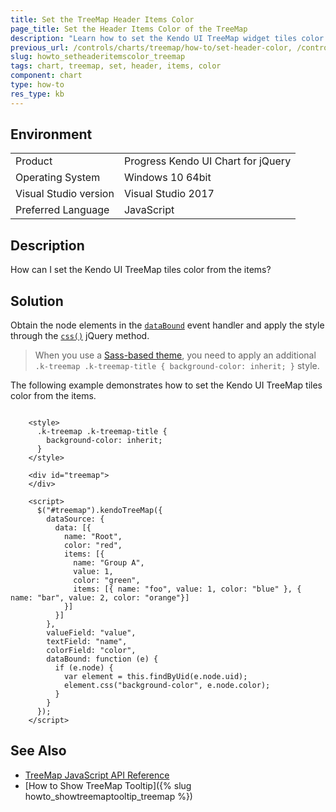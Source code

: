 ```yaml
---
title: Set the TreeMap Header Items Color
page_title: Set the Header Items Color of the TreeMap
description: "Learn how to set the Kendo UI TreeMap widget tiles color from the items."
previous_url: /controls/charts/treemap/how-to/set-header-color, /controls/charts/how-to/appearance/set-header-color
slug: howto_setheaderitemscolor_treemap
tags: chart, treemap, set, header, items, color
component: chart
type: how-to
res_type: kb
---
```


## Environment

<table>
 <tr>
  <td>Product</td>
  <td>Progress Kendo UI Chart for jQuery</td>
 </tr>
 <tr>
  <td>Operating System</td>
  <td>Windows 10 64bit</td>
 </tr>
 <tr>
  <td>Visual Studio version</td>
  <td>Visual Studio 2017</td>
 </tr>
 <tr>
  <td>Preferred Language</td>
  <td>JavaScript</td>
 </tr>
</table>

## Description

How can I set the Kendo UI TreeMap tiles color from the items?

## Solution

Obtain the node elements in the [`dataBound`](/api/javascript/dataviz/ui/treemap/events/databound) event handler and apply the style through the [`css()`](https://api.jquery.com/css/) jQuery method.

> When you use a [Sass-based theme](/styles-and-layout/appearance-styling), you need to apply an additional `.k-treemap .k-treemap-title { background-color: inherit; }` style.

The following example demonstrates how to set the Kendo UI TreeMap tiles color from the items.

```dojo

    <style>
      .k-treemap .k-treemap-title {
        background-color: inherit;
      }
    </style>

    <div id="treemap">
    </div>

    <script>
      $("#treemap").kendoTreeMap({
        dataSource: {
          data: [{
            name: "Root",
            color: "red",
            items: [{
              name: "Group A",
              value: 1,
              color: "green",
              items: [{ name: "foo", value: 1, color: "blue" }, { name: "bar", value: 2, color: "orange"}]
            }]
          }]
        },
        valueField: "value",
        textField: "name",
        colorField: "color",
        dataBound: function (e) {
          if (e.node) {
            var element = this.findByUid(e.node.uid);
            element.css("background-color", e.node.color);
          }
        }
      });
    </script>

```

## See Also

* [TreeMap JavaScript API Reference](/api/javascript/dataviz/ui/treemap)
* [How to Show TreeMap Tooltip]({% slug howto_showtreemaptooltip_treemap %})
